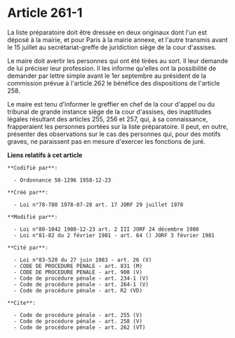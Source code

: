 # Article 261-1

La liste préparatoire doit être dressée en deux originaux dont l'un est déposé à la mairie, et pour Paris à la mairie annexe,
et l'autre transmis avant le 15 juillet au secrétariat-greffe de juridiction siège de la cour d'assises. 

Le maire doit avertir les personnes qui ont été tirées au sort. Il leur demande de lui préciser leur profession. Il les
informe qu'elles ont la possibilité de demander par lettre simple avant le 1er septembre au président de la commission prévue
à l'article 262 le bénéfice des dispositions de l'article 258. 

Le maire est tenu d'informer le greffier en chef de la cour d'appel ou du tribunal de grande instance siège de la cour
d'assises, des inaptitudes légales résultant des articles 255, 256 et 257, qui, à sa connaissance, frapperaient les personnes
portées sur la liste préparatoire. Il peut, en outre, présenter des observations sur le cas des personnes qui, pour des
motifs graves, ne paraissent pas en mesure d'exercer les fonctions de juré.

**Liens relatifs à cet article**

	**Codifié par**:

	  - Ordonnance 58-1296 1958-12-23

	**Créé par**:

	  - Loi n°78-788 1978-07-28 art. 17 JORF 29 juillet 1978

	**Modifié par**:

	  - Loi n°80-1042 1980-12-23 art. 2 III JORF 24 décembre 1980
	  - Loi n°81-82 du 2 février 1981 - art. 64 () JORF 3 février 1981

	**Cité par**:

	  - Loi n°83-520 du 27 juin 1983 - art. 26 (V)
	  - CODE DE PROCEDURE PENALE - art. 831 (M)
	  - CODE DE PROCEDURE PENALE - art. 908 (V)
	  - Code de procédure pénale - art. 234-1 (V)
	  - Code de procédure pénale - art. 264-1 (V)
	  - Code de procédure pénale - art. R2 (VD)

	**Cite**:

	  - Code de procédure pénale - art. 255 (V)
	  - Code de procédure pénale - art. 258 (V)
	  - Code de procédure pénale - art. 262 (VT)
